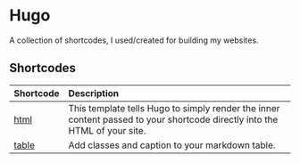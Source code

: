# Hugo
A collection of shortcodes, I used/created for building my websites.

## Shortcodes
| Shortcode | Description |
| :---      | :---        |
| [html](/shortcodes/html.html) | This template tells Hugo to simply render the inner content passed to your shortcode directly into the HTML of your site. |
| [table](/shortcodes/table.html) | Add classes and caption to your markdown table. |
